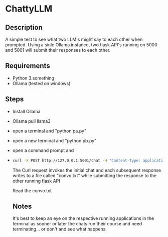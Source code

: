 # ChattyLLM

## Description
A simple test to see what two LLM's might say to each other when prompted.  Using a sinle Ollama instance, two flask API's running on 5000 and 5001 will submit their responses to each other.

## Requirements
* Python 3.something
* Ollama (tested on windows)

## Steps
* Install Ollama
* Ollama pull llama3
* open a terminal and "python pa.py"
* open a new terminal and "python pb.py"
* open a command prompt and
* ```bash
  curl -X POST http://127.0.0.1:5001/chat -H "Content-Type: application/json" -d "{\"message\": \"My name is Jill tell me about  yourself\"}"
  ```

  The Curl request invokes the initial chat and each subsequent response writes to a file called "convo.txt" while submitting the response to the other running flask API

  Read the convo.txt

  ## Notes
  It's best to keep an eye on the respective running applications in the terminal as sooner or later the chats run their course and need terminating... or don't and see what happens.
